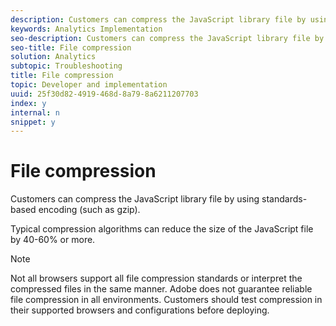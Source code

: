```yaml
---
description: Customers can compress the JavaScript library file by using standards-based encoding (such as gzip).
keywords: Analytics Implementation
seo-description: Customers can compress the JavaScript library file by using standards-based encoding (such as gzip).
seo-title: File compression
solution: Analytics
subtopic: Troubleshooting
title: File compression
topic: Developer and implementation
uuid: 25f30d82-4919-468d-8a79-8a6211207703
index: y
internal: n
snippet: y
---
```


# File compression

Customers can compress the JavaScript library file by using standards-based encoding (such as gzip).

Typical compression algorithms can reduce the size of the JavaScript file by 40-60% or more.

>[!NOTE]
>
>Not all browsers support all file compression standards or interpret the compressed files in the same manner. Adobe does not guarantee reliable file compression in all environments. Customers should test compression in their supported browsers and configurations before deploying.

